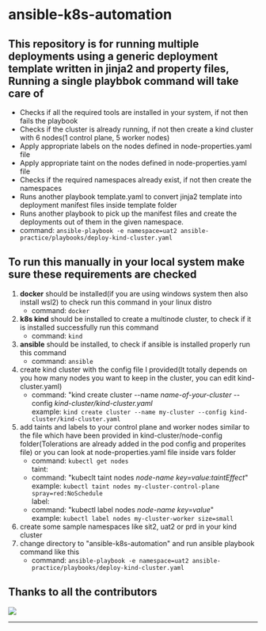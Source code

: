 # ansible-k8s-automation
## This repository is for running multiple deployments using a generic deployment template written in jinja2 and property files, Running a single playbbok command will take care of
- Checks if all the required tools are installed in your system, if not then fails the playbook
- Checks if the cluster is already running, if not then create a kind cluster with 6 nodes(1 control plane, 5 worker nodes)
- Apply appropriate labels on the nodes defined in node-properties.yaml file
- Apply appropriate taint on the nodes defined in node-properties.yaml file
- Checks if the required namespaces already exist, if not then create the namespaces
- Runs another playbook template.yaml to convert jinja2 template into deployment manifest files inside template folder
- Runs another playbook to pick up the manifest files and create the deployments out of them in the given namespace.
- command: `ansible-playbook -e namespace=uat2 ansible-practice/playbooks/deploy-kind-cluster.yaml`

## To run this manually in your local system make sure these requirements are checked
1. **docker** should be installed(if you are using windows system then also install wsl2) to check run this command in your linux distro
   - command: `docker`
2. **k8s kind** should be installed to create a multinode cluster, to check if it is installed successfully run this command
   - command: `kind`
3. **ansible** should be installed, to check if ansible is installed properly run this command
   - command: `ansible`
4. create kind cluster with the config file I provided(It totally depends on you how many nodes you want to keep in the cluster, you can edit kind-cluster.yaml)
   - command: "kind create cluster --name _name-of-your-cluster_ --config _kind-cluster/kind-cluster.yaml_ <br />
     example: `kind create cluster --name my-cluster --config kind-cluster/kind-cluster.yaml`
5. add taints and labels to your control plane and worker nodes similar to the file which have been provided in kind-cluster/node-config folder(Tolerations are already added in the pod config and properites file) or you can look at node-properties.yaml file inside vars folder
   - command: `kubectl get nodes` <br />
   taint: <br />
   - command: "kubeclt taint nodes _node-name key=value:taintEffect_" <br />
     example: `kubectl taint nodes my-cluster-control-plane spray=red:NoSchedule` <br />
   label: <br />
   - command: "kubectl label nodes _node-name key=value_" <br />
     example: `kubectl label nodes my-cluster-worker size=small`
6. create some sample namespaces like sit2, uat2 or prd in your kind cluster
7. change directory to "ansible-k8s-automation" and run ansible playbook command like this
   - command: `ansible-playbook -e namespace=uat2 ansible-practice/playbooks/deploy-kind-cluster.yaml`

<!-- ## 💪 Thanks to all Contributors
This project exists thanks to all the people who contribute — [contribute](CONTRIBUTING.md).
<div align="left">
<a href="https://github.com/Yash-Raj-srivastav/devops-roadmap/graphs/contributors">
  <img src="https://contrib.rocks/image?repo=Yash-Raj-srivastav/devops-roadmap" />
</a>
</div> -->
## Thanks to all the contributors
<a href = "https://github.com/Yash-Raj-srivastav/devops-roadmap/graphs/contributors">
  <img src = "https://contrib.rocks/image?repo=Yash-Raj-srivastav/devops-roadmap"/>
</a>
<hr>
